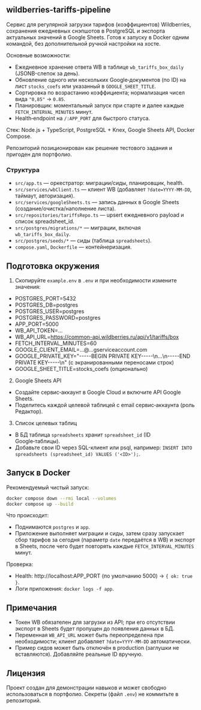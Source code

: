 ## wildberries-tariffs-pipeline

Сервис для регулярной загрузки тарифов (коэффициентов) Wildberries, сохранения ежедневных снэпшотов в PostgreSQL и экспорта актуальных значений в Google Sheets. Готов к запуску в Docker одним командой, без дополнительной ручной настройки на хосте.

Основные возможности:
- Ежедневное хранение ответа WB в таблице `wb_tariffs_box_daily` (JSONB-слепок за день).
- Обновление одного или нескольких Google‑документов (по ID) на лист `stocks_coefs` или указанный в `GOOGLE_SHEET_TITLE`.
- Сортировка по возрастанию коэффициента; нормализация чисел вида `"0,85"` → `0.85`.
- Планировщик: моментальный запуск при старте и далее каждые `FETCH_INTERVAL_MINUTES` минут.
- Health‑endpoint на `/:APP_PORT` для быстрого статуса.

Стек: Node.js + TypeScript, PostgreSQL + Knex, Google Sheets API, Docker Compose.

Репозиторий позиционирован как решение тестового задания и пригоден для портфолио.

### Структура
- `src/app.ts` — оркестратор: миграции/сиды, планировщик, health.
- `src/services/wbClient.ts` — клиент WB (добавляет `?date=YYYY-MM-DD`, таймаут, авторизация).
- `src/services/googleSheets.ts` — запись данных в Google Sheets (создание/очистка/наполнение листа).
- `src/repositories/tariffsRepo.ts` — upsert ежедневного payload и список spreadsheet_id.
- `src/postgres/migrations/*` — миграции, включая `wb_tariffs_box_daily`.
- `src/postgres/seeds/*` — сиды (таблица `spreadsheets`).
- `compose.yaml`, `Dockerfile` — контейнеризация.

## Подготовка окружения

1) Скопируйте `example.env` в `.env` и при необходимости измените значения:

- POSTGRES_PORT=5432
- POSTGRES_DB=postgres
- POSTGRES_USER=postgres
- POSTGRES_PASSWORD=postgres
- APP_PORT=5000
- WB_API_TOKEN=…
- WB_API_URL=https://common-api.wildberries.ru/api/v1/tariffs/box
- FETCH_INTERVAL_MINUTES=60
- GOOGLE_CLIENT_EMAIL=…@…gserviceaccount.com
- GOOGLE_PRIVATE_KEY="-----BEGIN PRIVATE KEY-----\n...\n-----END PRIVATE KEY-----\n" (с экранированными переносами строк) 
- GOOGLE_SHEET_TITLE=stocks_coefs (опционально)

2) Google Sheets API
- Создайте сервис‑аккаунт в Google Cloud и включите API Google Sheets.
- Поделитесь каждой целевой таблицей с email сервис‑аккаунта (роль Редактор).

3) Список целевых таблиц
- В БД таблица `spreadsheets` хранит `spreadsheet_id` (ID Google‑таблицы).
- Добавьте свои ID через SQL-клиент или psql, например: `INSERT INTO spreadsheets (spreadsheet_id) VALUES ('<ID>');`.

## Запуск в Docker

Рекомендуемый чистый запуск:

```bash
docker compose down --rmi local --volumes
docker compose up --build
```

Что происходит:
- Поднимаются `postgres` и `app`.
- Приложение выполняет миграции и сиды, затем сразу запускает сбор тарифов за сегодня (параметр `date` передаётся в WB) и экспорт в Sheets, после чего будет повторять каждые `FETCH_INTERVAL_MINUTES` минут.

Проверка:
- Health: http://localhost:APP_PORT (по умолчанию 5000) → `{ ok: true }`.
- Логи приложения: `docker logs -f app`.

## Примечания

- Токен WB обязателен для загрузки из API; при его отсутствии экспорт в Sheets будет пропущен до появления данных в БД.
- Переменная `WB_API_URL` может быть переопределена при необходимости; клиент добавляет `?date=YYYY-MM-DD` автоматически.
- Пример сидов может быть отключён в production (заглушки не вставляются). Добавляйте реальные ID вручную.

## Лицензия

Проект создан для демонстрации навыков и может свободно использоваться в портфолио. Секреты (файл `.env`) не коммитьте в репозиторий.
